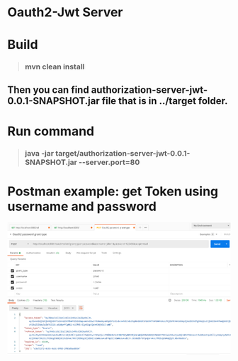 ﻿# Oauth2-Jwt Server
 
# Build 
> ### mvn clean install
## Then you can find authorization-server-jwt-0.0.1-SNAPSHOT.jar file that is in ../target folder.

# Run command
> ### java -jar target/authorization-server-jwt-0.0.1-SNAPSHOT.jar --server.port=80 

# Postman example: get Token using username and password

![alt text](https://github.com/Crouching-Tiger-Hidden-Dragon/Authorization-Server-JWT/blob/master/images/postman-Oauth-authenticate-demo.png?raw=true)
